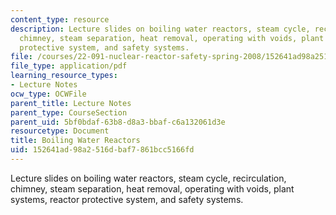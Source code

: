 ```yaml
---
content_type: resource
description: Lecture slides on boiling water reactors, steam cycle, recirculation,
  chimney, steam separation, heat removal, operating with voids, plant systems, reactor
  protective system, and safety systems.
file: /courses/22-091-nuclear-reactor-safety-spring-2008/152641ad98a2516dbaf7861bcc5166fd_MIT22_091S08_lec15.pdf
file_type: application/pdf
learning_resource_types:
- Lecture Notes
ocw_type: OCWFile
parent_title: Lecture Notes
parent_type: CourseSection
parent_uid: 5bf0bdaf-63b8-d8a3-bbaf-c6a132061d3e
resourcetype: Document
title: Boiling Water Reactors
uid: 152641ad-98a2-516d-baf7-861bcc5166fd
---
```

Lecture slides on boiling water reactors, steam cycle, recirculation, chimney, steam separation, heat removal, operating with voids, plant systems, reactor protective system, and safety systems.